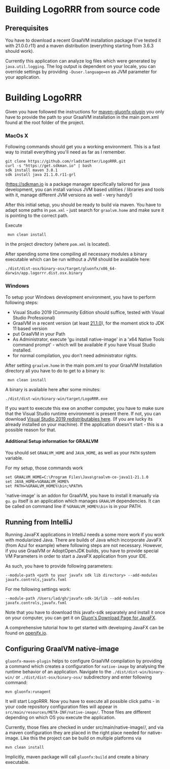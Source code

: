 # Building LogoRRR from source code

## Prerequisites

You have to download a recent GraalVM installation package (I've tested it with 21.0.0.r11) and a maven distribution (everything starting from 3.6.3 should work).

Currently this application can analyze log files which were generated by `java.util.logging`. The log output is dependent on your locale, you can override settings by providing `-Duser.language=en` as JVM parameter for your application.


# Building LogoRRR

Given you have followed the instructions for [maven-gluonfx-plugin](https://github.com/gluonhq/gluonfx-maven-plugin) you only have to provide the path to your GraalVM installation in the main pom.xml found at the root folder of the project.

### MacOs X

Following commands should get you a working environment. This is a fast way to install everything you'll need as far as I remember.

    git clone https://github.com/rladstaetter/LogoRRR.git
    curl -s "https://get.sdkman.io" | bash
    sdk install maven 3.8.1
    sdk install java 21.1.0.r11-grl

(https://sdkman.io is a package manager specifically tailored for java development, you can install various JVM based utilities / libraries and tools with it, manage different JVM versions as well - very handy!)

After this initial setup, you should be ready to build via maven. You have to adapt some paths in `pom.xml` - just search for `graalvm.home` and make sure it is pointing to the correct path.

Execute

     mvn clean install

in the project directory (where `pom.xml` is located).

After spending some time compiling all necessary modules a binary executable which can be run without a JVM should be
available here:

    ./dist/dist-osx/binary-osx/target/gluonfx/x86_64-darwin/app.logorrr.dist.osx.binary


### Windows

To setup your Windows development environment, you have to perform following steps:

- Visual Studio 2019 (Community Edition should suffice, tested with Visual Studio Professional)
- GraalVM in a recent version (at least [21.1.0](https://github.com/graalvm/graalvm-ce-builds/releases/tag/vm-21.1.0)), for the moment stick to JDK 11 based version
- put GraalVM in your Path
- As Administrator, execute 'gu install native-image' in a 'x64 Native Tools command prompt' - which will be available if you have Visual Studio installed.
- for normal compilation, you don't need administrator rights.

After setting `graalvm.home` in the main pom.xml to your GraalVM Installation directory all you have to do to get to a binary is:

     mvn clean install

A binary is available here after some minutes:

    ./dist/dist-win/binary-win/target/LogoRRR.exe

If you want to execute this exe on another computer, you have to make sure that the Visual Studio runtime environment is present there. If not, you can download [Visual Studio 2019 redistributables here](https://aka.ms/vs/16/release/vc_redist.x64.exe). (If you are lucky its already installed on your machine). If the application doesn't start - this is a possible reason for that.


#### Additional Setup information for GRAALVM

You should set `GRAALVM_HOME` and `JAVA_HOME`, as well as your `PATH` system variable.

For my setup, those commands work

    set GRAALVM_HOME=C:\Program Files\Java\graalvm-ce-java11-21.1.0
    set JAVA_HOME=%GRAALVM_HOME%
    set PATH=%GRAALVM_HOME%\bin;%PATH%

'native-image' is an addon for GraalVM, you have to install it manually via `gu`. `gu` itself is an application which
manages `GRAALVM` dependencies. It can be called on command line if `%GRAALVM_HOME%\bin` is in your PATH.


## Running from IntelliJ

Running JavaFX applications in IntelliJ needs a some more work if you work with modularized Java. There are builds of Java which incorporate JavaFX (from Azul for example) where following steps are not necessary. However, if you use GraalVM or AdoptOpenJDK builds, you have to provide special VM Parameters in order to start a JavaFX application from your IDE.

As such, you have to provide following parameters:

    --module-path <path to your javafx sdk lib directory> --add-modules javafx.controls,javafx.fxml

For me following settings work:

    --module-path /Users/lad/gh/javafx-sdk-16/lib --add-modules javafx.controls,javafx.fxml

Note that you have to download this javafx-sdk separately and install it once on your computer, you can get it on [Gluon's Download Page for JavaFX](https://gluonhq.com/products/javafx/).

A comprehensive tutorial how to get started with developing JavaFX can be found on [openjfx.io](https://openjfx.io).

## Configuring GraalVM native-image

`gluonfx-maven-plugin` helps to configure GraalVM compilation by providing a command which creates a configuration for
`native-image` by analysing the runtime behavior of an application. Navigate to the `./dist/dist-win/binary-win/` or
`./dist/dist-osx/binary-osx/` subdirectory and enter following
command:

    mvn gluonfx:runagent

It will start LogoRRR. Now you have to execute all possible click paths - in your code repository configuration files will appear in `src/main/resources/META-INF/native-image/`. Those files are different depending on which OS you execute the application.

Currently, those files are  checked in under src/main/native-image/<os>/, and via a maven configuration they are placed in the right place needed for native-image. Like this the project can be build on multiple platforms via

    mvn clean install 

Implicitly, maven package will call `gluonfx:build` and create a binary executable. 